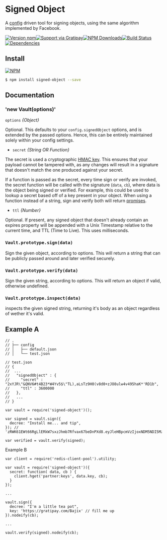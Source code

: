 # **Signed Object**

A [config](https://www.npmjs.com/package/config) driven tool for signing objects, using the same algorithm implemented by Facebook.

[![Version npm](https://img.shields.io/npm/v/signed-object.svg?style=flat-square)](https://www.npmjs.com/package/signed-object)[![Support via Gratipay](https://img.shields.io/gratipay/Bajix.svg)](https://gratipay.com/Bajix)[![NPM Downloads](https://img.shields.io/npm/dm/signed-object.svg?style=flat-square)](https://www.npmjs.com/package/signed-object)[![Build Status](https://img.shields.io/codeship/0e5f6c30-2376-0133-c215-3205d6dcf9b5.svg)](https://codeship.com/projects/96472)[![Dependencies](https://img.shields.io/david/Bajix/signed-object.svg?style=flat-square)](https://david-dm.org/Bajix/signed-object)

## Install

[![NPM](https://nodei.co/npm/signed-object.png?downloads=true&downloadRank=true)](https://nodei.co/npm/signed-object/)

```bash
$ npm install signed-object --save
```

## Documentation

### 'new Vault(options)'

`options` *{Object}*

Optional. This defaults to your `config.signedObject` options, and is extended by the passed options. Hence, this can be entirely maintained solely within your config settings.

- `secret` *{String OR Function}*

The secret is used a cryptographic [HMAC key](https://nodejs.org/api/crypto.html#crypto_crypto_createhmac_algorithm_key). This ensures that your payload cannot be tampered with, as any changes will result in a signature that doesn't match the one produced against your secret.

If a function is passed as the secret, every time sign or verify are invoked, the secret function will be called with the signature (`data`, `cb`), where data is the object being signed or verified. For example, this could be used to lookup a secret based off of a key present in your object. When using a function instead of a string, sign and verify both will return [promises](https://github.com/kriskowal/q/wiki/API-Reference).

- `ttl` *{Number}*

Optional. If present, any signed object that doesn't already contain an expires property will be appended with a Unix Timestamp relative to the current time, and TTL (Time to Live). This uses milliseconds.


### `Vault.prototype.sign(data)`

Sign the given object, according to options. This will return a string that can be publicly passed around and later verified securely.

### `Vault.prototype.verify(data)`

Sign the given string, according to options. This will return an object if valid, otherwise undefined.

### `Vault.prototype.inspect(data)`

inspects the given signed string, returning it's body as an object regardless of wether it's valid.

## Example A

```
// .
// ├── config
// │   ├── default.json
// │   └── test.json

// test.json
// {
//  ...
//   "signedObject" : {
//     "secret" : "2xYJR\"&QNV6#t4B23*W4Yv5$\"TL),aLsTz9H0(v8d0+zJO8ulw4v495haK*'RD1b",
//     "ttl" : 3600000
//   },
//   ...
// }

var vault = require('signed-object')();

var signed = vault.sign({
  decree: "Install me... and tip",
}); // 'zRWK61EWt66RgLlERkW7sxzJhmb7Rfvax67beDnPXd8.eyJleHBpcmVzIjoxNDM5NDI5Mzg2NzMyLCJkZWNyZWUiOiJJbnN0YWxsIG1lLi4uIGFuZCB0aXAifQ'

var verified = vault.verify(signed);
```

Example B

```
var client = require('redis-client-pool').utility;

var vault = require('signed-object')({
  secret: function( data, cb ) {
    client.hget('partner:keys', data.key, cb);
  }
});

...

vault.sign({
  decree: "I'm a little tea pot",
  key: 'https://gratipay.com/Bajix' // fill me up
}).nodeify(cb);

...

vault.verify(signed).nodeify(cb);
```